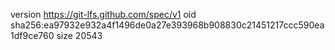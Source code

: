 version https://git-lfs.github.com/spec/v1
oid sha256:ea97932e932a4f1496de0a27e393968b908830c21451217ccc590ea1df9ce760
size 20543
